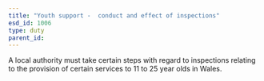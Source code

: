 ```yaml
---
title: "Youth support -  conduct and effect of inspections"
esd_id: 1006
type: duty
parent_id:  
---
```


A local authority must take certain steps with regard to inspections relating to the provision of certain services to 11 to 25 year olds in Wales.

